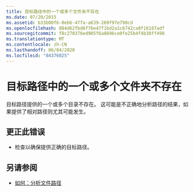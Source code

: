 ```yaml
---
title: 目标路径中的一个或多个文件夹不存在
ms.date: 07/20/2015
ms.assetid: b33b00f6-0eb6-47fa-a639-269f97e790cd
ms.openlocfilehash: 884d62fbd6f76e47f1bd2a1c6742ca0f16187adf
ms.sourcegitcommit: f8c270376ed905f6a8896ce0fe25b4f4b38ff498
ms.translationtype: MT
ms.contentlocale: zh-CN
ms.lasthandoff: 06/04/2020
ms.locfileid: "84376025"
---
```

# <a name="one-or-more-folders-in-the-target-path-do-not-exist"></a>目标路径中的一个或多个文件夹不存在
目标路径提供的一个或多个目录不存在。 这可能是不正确地分析路径的结果，如果提供了相对路径则尤其可能发生。  
  
## <a name="to-correct-this-error"></a>更正此错误  
  
- 检查以确保提供正确的目标路径。  
  
## <a name="see-also"></a>另请参阅

- [如何：分析文件路径](../developing-apps/programming/drives-directories-files/how-to-parse-file-paths.md)
